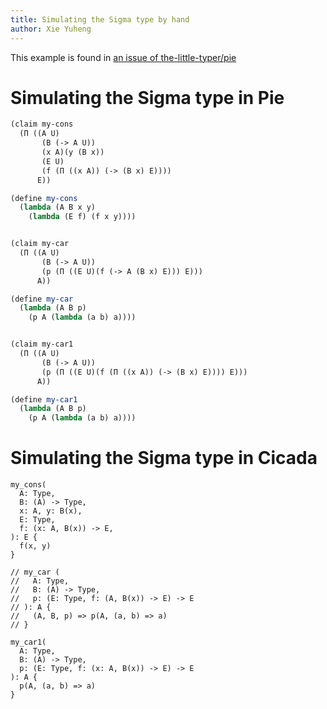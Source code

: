 ```yaml
---
title: Simulating the Sigma type by hand
author: Xie Yuheng
---
```


This example is found in [an issue of the-little-typer/pie](https://github.com/the-little-typer/pie/issues/42)

# Simulating the Sigma type in Pie

``` scheme
(claim my-cons
  (Π ((A U)
       (B (-> A U))
       (x A)(y (B x))
       (E U)
       (f (Π ((x A)) (-> (B x) E))))
      E))

(define my-cons
  (lambda (A B x y)
    (lambda (E f) (f x y))))


(claim my-car
  (Π ((A U)
       (B (-> A U))
       (p (Π ((E U)(f (-> A (B x) E))) E)))
      A))

(define my-car
  (lambda (A B p)
    (p A (lambda (a b) a))))


(claim my-car1
  (Π ((A U)
       (B (-> A U))
       (p (Π ((E U)(f (Π ((x A)) (-> (B x) E)))) E)))
      A))

(define my-car1
  (lambda (A B p)
    (p A (lambda (a b) a))))
```

# Simulating the Sigma type in Cicada

``` cicada
my_cons(
  A: Type,
  B: (A) -> Type,
  x: A, y: B(x),
  E: Type,
  f: (x: A, B(x)) -> E,
): E {
  f(x, y)
}

// my_car (
//   A: Type,
//   B: (A) -> Type,
//   p: (E: Type, f: (A, B(x)) -> E) -> E
// ): A {
//   (A, B, p) => p(A, (a, b) => a)
// }

my_car1(
  A: Type,
  B: (A) -> Type,
  p: (E: Type, f: (x: A, B(x)) -> E) -> E
): A {
  p(A, (a, b) => a)
}
```
